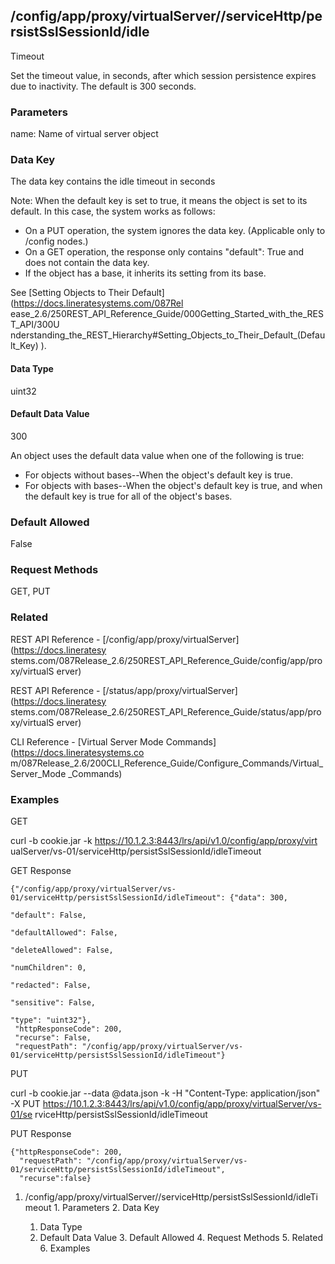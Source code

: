 ## /config/app/proxy/virtualServer/<name>/serviceHttp/persistSslSessionId/idle
Timeout

Set the timeout value, in seconds, after which session persistence expires due
to inactivity. The default is 300 seconds.

### Parameters

name: Name of virtual server object

### Data Key

The data key contains the idle timeout in seconds

Note: When the default key is set to true, it means the object is set to its
default. In this case, the system works as follows:

  * On a PUT operation, the system ignores the data key. (Applicable only to /config nodes.)
  * On a GET operation, the response only contains "default": True and does not contain the data key.
  * If the object has a base, it inherits its setting from its base.

See [Setting Objects to Their Default](https://docs.lineratesystems.com/087Rel
ease_2.6/250REST_API_Reference_Guide/000Getting_Started_with_the_REST_API/300U
nderstanding_the_REST_Hierarchy#Setting_Objects_to_Their_Default_(Default_Key)
).

#### Data Type

uint32

#### Default Data Value

300

An object uses the default data value when one of the following is true:

  * For objects without bases--When the object's default key is true.
  * For objects with bases--When the object's default key is true, and when the default key is true for all of the object's bases.

### Default Allowed

False

### Request Methods

GET, PUT

### Related

REST API Reference - [/config/app/proxy/virtualServer](https://docs.lineratesy
stems.com/087Release_2.6/250REST_API_Reference_Guide/config/app/proxy/virtualS
erver)

REST API Reference - [/status/app/proxy/virtualServer](https://docs.lineratesy
stems.com/087Release_2.6/250REST_API_Reference_Guide/status/app/proxy/virtualS
erver)

CLI Reference - [Virtual Server Mode Commands](https://docs.lineratesystems.co
m/087Release_2.6/200CLI_Reference_Guide/Configure_Commands/Virtual_Server_Mode
_Commands)

### Examples

GET

curl -b cookie.jar -k https://10.1.2.3:8443/lrs/api/v1.0/config/app/proxy/virt
ualServer/vs-01/serviceHttp/persistSslSessionId/idleTimeout

GET Response

    
    
    {"/config/app/proxy/virtualServer/vs-01/serviceHttp/persistSslSessionId/idleTimeout": {"data": 300,
                                                                                            "default": False,
                                                                                            "defaultAllowed": False,
                                                                                            "deleteAllowed": False,
                                                                                            "numChildren": 0,
                                                                                            "redacted": False,
                                                                                            "sensitive": False,
                                                                                            "type": "uint32"},
     "httpResponseCode": 200,
     "recurse": False,
     "requestPath": "/config/app/proxy/virtualServer/vs-01/serviceHttp/persistSslSessionId/idleTimeout"}
    

PUT

curl -b cookie.jar --data @data.json -k -H "Content-Type: application/json" -X
PUT https://10.1.2.3:8443/lrs/api/v1.0/config/app/proxy/virtualServer/vs-01/se
rviceHttp/persistSslSessionId/idleTimeout

PUT Response

    
    
    {"httpResponseCode": 200,
      "requestPath": "/config/app/proxy/virtualServer/vs-01/serviceHttp/persistSslSessionId/idleTimeout",
      "recurse":false}

  1. /config/app/proxy/virtualServer/<name>/serviceHttp/persistSslSessionId/idleTimeout
    1. Parameters
    2. Data Key
      1. Data Type
      2. Default Data Value
    3. Default Allowed
    4. Request Methods
    5. Related
    6. Examples

